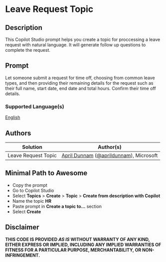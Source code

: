 # Leave Request Topic

## Description

This Copilot Studio prompt helps you create a topic for proccessing a leave request with natural language. It will generate follow up questions to complete the request.

## Prompt

Let someone submit a request for time off, choosing from common leave types, and then providing their remaining details for the request such as their full name, start date, end date and total hours. Confirm their time off details.

### Supported Language(s)

[English](./en-us/prompt.md)

## Authors

Solution|Author(s)
--------|---------
Leave Request Topic | [April Dunnam](https://github.com/aprildunnam) ([@aprildunnam](https://twitter.com/aprildunnam)), Microsoft

## Minimal Path to Awesome

* Copy the prompt
* Go to Copilot Studio
* Select **Topics** > **Create** > **Topic** > **Create from description with Copilot**
* Name the topic **HR**
* Paste prompt in **Create a topic to...** section 
* Select **Create**

## Disclaimer

**THIS CODE IS PROVIDED *AS IS* WITHOUT WARRANTY OF ANY KIND, EITHER EXPRESS OR IMPLIED, INCLUDING ANY IMPLIED WARRANTIES OF FITNESS FOR A PARTICULAR PURPOSE, MERCHANTABILITY, OR NON-INFRINGEMENT.**
